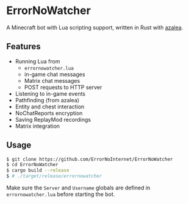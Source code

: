 # ErrorNoWatcher

A Minecraft bot with Lua scripting support, written in Rust with [azalea](https://github.com/azalea-rs/azalea).

## Features

- Running Lua from
    - `errornowatcher.lua`
    - in-game chat messages
    - Matrix chat messages
    - POST requests to HTTP server
- Listening to in-game events
- Pathfinding (from azalea)
- Entity and chest interaction
- NoChatReports encryption
- Saving ReplayMod recordings
- Matrix integration

## Usage

```sh
$ git clone https://github.com/ErrorNoInternet/ErrorNoWatcher
$ cd ErrorNoWatcher
$ cargo build --release
$ # ./target/release/errornowatcher
```

Make sure the `Server` and `Username` globals are defined in `errornowatcher.lua` before starting the bot.
